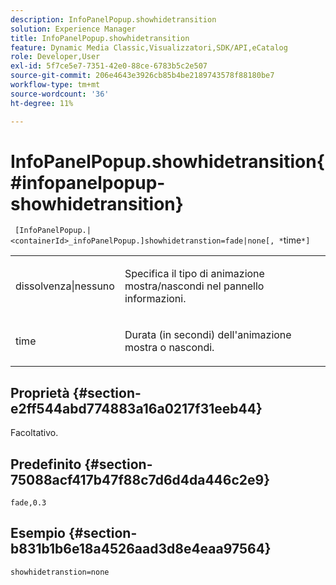 ```yaml
---
description: InfoPanelPopup.showhidetransition
solution: Experience Manager
title: InfoPanelPopup.showhidetransition
feature: Dynamic Media Classic,Visualizzatori,SDK/API,eCatalog
role: Developer,User
exl-id: 5f7ce5e7-7351-42e0-88ce-6783b5c2e507
source-git-commit: 206e4643e3926cb85b4be2189743578f88180be7
workflow-type: tm+mt
source-wordcount: '36'
ht-degree: 11%

---
```


# InfoPanelPopup.showhidetransition{#infopanelpopup-showhidetransition}

` [InfoPanelPopup.|<containerId>_infoPanelPopup.]showhidetranstion=fade|none[, *`time`*]`

<table id="table_863763B730A949AA8C0E11E6F8461E3A"> 
 <tbody> 
  <tr> 
   <td colname="col1"> <p><span class="codeph"> dissolvenza|nessuno</span> </p> </td> 
   <td colname="col2"> <p> Specifica il tipo di animazione mostra/nascondi nel pannello informazioni. </p> </td> 
  </tr> 
  <tr> 
   <td> <p> <span class="codeph"><span class="varname"> time</span></span> </p> </td> 
   <td> <p> Durata (in secondi) dell'animazione mostra o nascondi. </p> </td> 
  </tr> 
 </tbody> 
</table>

## Proprietà {#section-e2ff544abd774883a16a0217f31eeb44}

Facoltativo.

## Predefinito {#section-75088acf417b47f88c7d6d4da446c2e9}

`fade,0.3`

## Esempio {#section-b831b1b6e18a4526aad3d8e4eaa97564}

`showhidetranstion=none`

